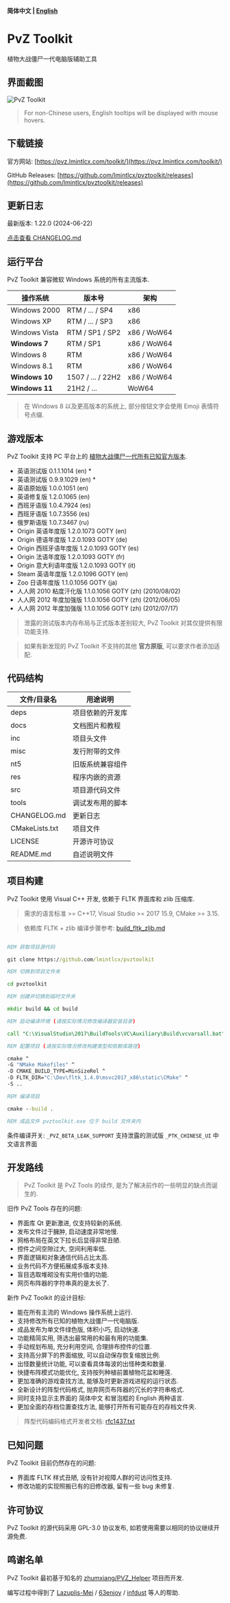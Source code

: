 **简体中文 | [English](./README.English.md)**

# PvZ Toolkit

植物大战僵尸一代电脑版辅助工具

## 界面截图

![PvZ Toolkit](https://github.com/lmintlcx/pvztoolkit/raw/master/docs/pvztoolkit_zh.gif)

> For non-Chinese users, English tooltips will be displayed with mouse hovers.

## 下载链接

官方网站: [https://pvz.lmintlcx.com/toolkit/](https://pvz.lmintlcx.com/toolkit/)

GitHub Releases: [https://github.com/lmintlcx/pvztoolkit/releases](https://github.com/lmintlcx/pvztoolkit/releases)

## 更新日志

最新版本: 1.22.0 (2024-06-22)

[点击查看 CHANGELOG.md](https://github.com/lmintlcx/pvztoolkit/blob/master/CHANGELOG.md)

## 运行平台

PvZ Toolkit 兼容微软 Windows 系统的所有主流版本.

| 操作系统       | 版本号            | 架构        |
| -------------- | ----------------- | ----------- |
| Windows 2000   | RTM / ... / SP4   | x86         |
| Windows XP     | RTM / ... / SP3   | x86         |
| Windows Vista  | RTM / SP1 / SP2   | x86 / WoW64 |
| **Windows 7**  | RTM / SP1         | x86 / WoW64 |
| Windows 8      | RTM               | x86 / WoW64 |
| Windows 8.1    | RTM               | x86 / WoW64 |
| **Windows 10** | 1507 / ... / 22H2 | x86 / WoW64 |
| **Windows 11** | 21H2 / ...        | WoW64       |

> 在 Windows 8 以及更高版本的系统上, 部分按钮文字会使用 Emoji 表情符号点缀.

## 游戏版本

PvZ Toolkit 支持 PC 平台上的 [植物大战僵尸一代所有已知官方版本](https://pvz.lmintlcx.com/download/).

- 英语测试版 0.1.1.1014 (en) \*
- 英语测试版 0.9.9.1029 (en) \*
- 英语原始版 1.0.0.1051 (en)
- 英语修复版 1.2.0.1065 (en)
- 西班牙语版 1.0.4.7924 (es)
- 西班牙语版 1.0.7.3556 (es)
- 俄罗斯语版 1.0.7.3467 (ru)
- Origin 英语年度版 1.2.0.1073 GOTY (en)
- Origin 德语年度版 1.2.0.1093 GOTY (de)
- Origin 西班牙语年度版 1.2.0.1093 GOTY (es)
- Origin 法语年度版 1.2.0.1093 GOTY (fr)
- Origin 意大利语年度版 1.2.0.1093 GOTY (it)
- Steam 英语年度版 1.2.0.1096 GOTY (en)
- Zoo 日语年度版 1.1.0.1056 GOTY (ja)
- 人人网 2010 粘度汗化版 1.1.0.1056 GOTY (zh) (2010/08/02)
- 人人网 2012 年度加强版 1.1.0.1056 GOTY (zh) (2012/06/05)
- 人人网 2012 年度加强版 1.1.0.1056 GOTY (zh) (2012/07/17)

> 泄露的测试版本内存布局与正式版本差别较大, PvZ Toolkit 对其仅提供有限功能支持.

> 如果有新发现的 PvZ Toolkit 不支持的其他 **官方原版**, 可以要求作者添加适配.

## 代码结构

| 文件/目录名    | 用途说明         |
| -------------- | ---------------- |
| deps           | 项目依赖的开发库 |
| docs           | 文档图片和教程   |
| inc            | 项目头文件       |
| misc           | 发行附带的文件   |
| nt5            | 旧版系统兼容组件 |
| res            | 程序内嵌的资源   |
| src            | 项目源代码文件   |
| tools          | 调试发布用的脚本 |
| CHANGELOG.md   | 更新日志         |
| CMakeLists.txt | 项目文件         |
| LICENSE        | 开源许可协议     |
| README.md      | 自述说明文件     |

## 项目构建

PvZ Toolkit 使用 Visual C++ 开发, 依赖于 FLTK 界面库和 zlib 压缩库.

> 需求的语言标准 >= C++17, Visual Studio >= 2017 15.9, CMake >= 3.15.

> 依赖库 FLTK + zlib 编译步骤参考: [build_fltk_zlib.md](https://github.com/lmintlcx/pvztoolkit/blob/master/deps/build_fltk_zlib.md)

```bat

REM 获取项目源代码

git clone https://github.com/lmintlcx/pvztoolkit

REM 切换到项目文件夹

cd pvztoolkit

REM 创建并切换到临时文件夹

mkdir build && cd build

REM 启动编译环境 (请按实际情况修改编译器安装目录)

call "C:\VisualStudio\2017\BuildTools\VC\Auxiliary\Build\vcvarsall.bat" x86

REM 配置项目 (请按实际情况修改构建类型和依赖库路径)

cmake ^
-G "NMake Makefiles" ^
-D CMAKE_BUILD_TYPE=MinSizeRel ^
-D FLTK_DIR="C:\Dev\fltk_1.4.0\msvc2017_x86\static\CMake" ^
-S ..

REM 编译项目

cmake --build .

REM 成品文件 pvztoolkit.exe 位于 build 文件夹内

```

条件编译开关:
`_PVZ_BETA_LEAK_SUPPORT` 支持泄露的测试版
`_PTK_CHINESE_UI` 中文语言界面

## 开发路线

> PvZ Toolkit 是 PvZ Tools 的续作, 是为了解决前作的一些明显的缺点而诞生的.

旧作 PvZ Tools 存在的问题:

- 界面库 Qt 更新激进, 仅支持较新的系统.
- 发布文件过于臃肿, 启动速度非常地慢.
- 网格布局在英文下拉长后显得非常丑陋.
- 控件之间空隙过大, 空间利用率低.
- 界面逻辑和对象通信代码占比太高.
- 业务代码不方便拓展成多版本支持.
- 盲目选取堆砌没有实用价值的功能.
- 网页布阵器的字符串真的是太长了.

新作 PvZ Toolkit 的设计目标:

- 能在所有主流的 Windows 操作系统上运行.
- 支持修改所有已知的植物大战僵尸一代电脑版.
- 成品发布为单文件绿色版, 体积小巧, 启动快速.
- 功能精简实用, 筛选出最常用的和最有用的功能集.
- 手动规划布局, 充分利用空间, 合理排布控件的位置.
- 支持高分屏下的界面缩放, 可以自动保存恢复缩放比例.
- 出怪数量统计功能, 可以查看具体每波的出怪种类和数量.
- 快捷布阵模式功能优化, 支持按列种植前置植物花盆和睡莲.
- 更加准确的游戏查找方法, 能够及时更新游戏进程的运行状态.
- 全新设计的阵型代码格式, 抛弃网页布阵器的冗长的字符串格式.
- 同时支持显示主界面的 简体中文 和冒泡框的 English 两种语言.
- 更加全面的存档位置查找方法, 能够打开所有可能存在的存档文件夹.

> 阵型代码编码格式开发者文档: [rfc1437.txt](https://github.com/lmintlcx/pvztoolkit/blob/master/docs/rfc1437.txt)

## 已知问题

PvZ Toolkit 目前仍然存在的问题:

- 界面库 FLTK 样式丑陋, 没有针对视障人群的可访问性支持.
- 修改功能的实现照搬已有的旧修改器, 留有一些 bug 未修复.

## 许可协议

PvZ Toolkit 的源代码采用 GPL-3.0 协议发布, 如若使用需要以相同的协议继续开源免费.

## 鸣谢名单

PvZ Toolkit 最初基于知名的 [zhumxiang/PVZ_Helper](https://github.com/zhumxiang/PVZ_Helper) 项目而开发.

编写过程中得到了 [Lazuplis-Mei](https://github.com/Lazuplis-Mei) / [63enjoy](https://github.com/63enjoy) / [infdust](https://github.com/infdust) 等人的帮助.
